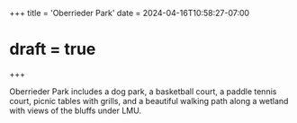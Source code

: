 +++
title = 'Oberrieder Park'
date = 2024-04-16T10:58:27-07:00
# draft = true
+++

Oberrieder Park includes a dog park, a basketball court, a paddle tennis court, picnic tables with grills, and a beautiful walking path along a wetland with views of the bluffs under LMU.

<!--more-->